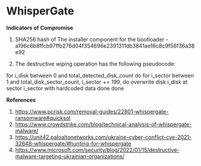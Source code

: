 # WhisperGate

**Indicators of Compromise**
1) SHA256 hash of The installer component for the bootloader -  a196c6b8ffcb97ffb276d04f354696e2391311db3841ae16c8c9f56f36a38e92

2) The destructive wiping operation has the following pseudocode:

for i_disk between 0 and total_detected_disk_count do
   for i_sector between 1 and total_disk_sector_count, i_sector += 199, do
      overwrite disk i_disk at sector i_sector with hardcoded data
   done
done

**References**
1) https://www.pcrisk.com/removal-guides/22801-whispergate-ransomware#quicksol
2) https://www.crowdstrike.com/blog/technical-analysis-of-whispergate-malware/
3) https://unit42.paloaltonetworks.com/ukraine-cyber-conflict-cve-2021-32648-whispergate/#hunting-for-whispergate
4) https://www.microsoft.com/security/blog/2022/01/15/destructive-malware-targeting-ukrainian-organizations/
